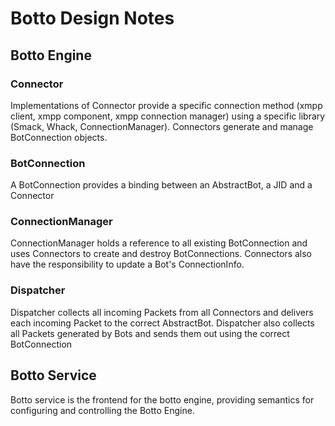 Botto Design Notes
==================

## Botto Engine

### Connector

Implementations of Connector provide a specific connection method (xmpp client, xmpp component, xmpp connection manager)
using a specific library (Smack, Whack, ConnectionManager). Connectors generate and manage BotConnection objects.

### BotConnection

A BotConnection provides a binding between an AbstractBot, a JID and a Connector

### ConnectionManager

ConnectionManager holds a reference to all existing BotConnection and uses Connectors to create and destroy BotConnections.
Connectors also have the responsibility to update a Bot's ConnectionInfo.

### Dispatcher

Dispatcher collects all incoming Packets from all Connectors and delivers each incoming Packet to the correct AbstractBot.
Dispatcher also collects all Packets generated by Bots and sends them out using the correct BotConnection

## Botto Service

Botto service is the frontend for the botto engine, providing semantics for configuring and controlling the Botto Engine.